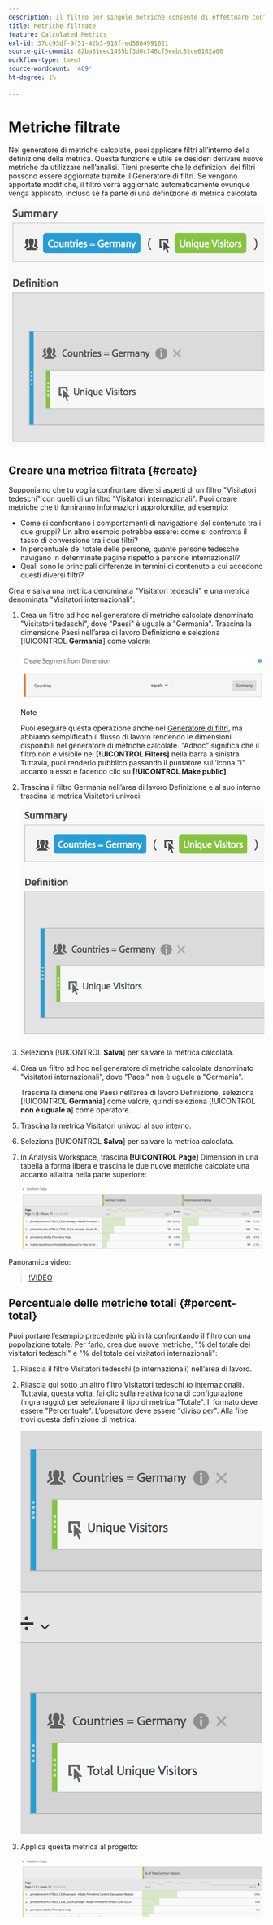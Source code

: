 ```yaml
---
description: Il filtro per singole metriche consente di effettuare confronti di metriche all’interno dello stesso rapporto.
title: Metriche filtrate
feature: Calculated Metrics
exl-id: 37cc93df-9f51-42b3-918f-ed5864991621
source-git-commit: 82ba31eec1455bf3d0c746cf5eebc81ce6162a00
workflow-type: tm+mt
source-wordcount: '469'
ht-degree: 1%

---
```


# Metriche filtrate

Nel generatore di metriche calcolate, puoi applicare filtri all’interno della definizione della metrica. Questa funzione è utile se desideri derivare nuove metriche da utilizzare nell’analisi. Tieni presente che le definizioni dei filtri possono essere aggiornate tramite il Generatore di filtri. Se vengono apportate modifiche, il filtro verrà aggiornato automaticamente ovunque venga applicato, incluso se fa parte di una definizione di metrica calcolata.

![](assets/german-visitors.png)

## Creare una metrica filtrata {#create}

Supponiamo che tu voglia confrontare diversi aspetti di un filtro &quot;Visitatori tedeschi&quot; con quelli di un filtro &quot;Visitatori internazionali&quot;. Puoi creare metriche che ti forniranno informazioni approfondite, ad esempio:

* Come si confrontano i comportamenti di navigazione del contenuto tra i due gruppi? Un altro esempio potrebbe essere: come si confronta il tasso di conversione tra i due filtri?
* In percentuale del totale delle persone, quante persone tedesche navigano in determinate pagine rispetto a persone internazionali?
* Quali sono le principali differenze in termini di contenuto a cui accedono questi diversi filtri?

Crea e salva una metrica denominata &quot;Visitatori tedeschi&quot; e una metrica denominata &quot;Visitatori internazionali&quot;:

1. Crea un filtro ad hoc nel generatore di metriche calcolate denominato &quot;Visitatori tedeschi&quot;, dove &quot;Paesi&quot; è uguale a &quot;Germania&quot;. Trascina la dimensione Paesi nell’area di lavoro Definizione e seleziona [!UICONTROL **Germania**] come valore:

   ![](assets/segment-from-dimension.png)

   >[!NOTE]
   >
   >Puoi eseguire questa operazione anche nel [Generatore di filtri](/help/components/filters/create-filters.md), ma abbiamo semplificato il flusso di lavoro rendendo le dimensioni disponibili nel generatore di metriche calcolate. &quot;Adhoc&quot; significa che il filtro non è visibile nel **[!UICONTROL Filters]** nella barra a sinistra. Tuttavia, puoi renderlo pubblico passando il puntatore sull’icona &quot;i&quot; accanto a esso e facendo clic su **[!UICONTROL Make public]**.

1. Trascina il filtro Germania nell’area di lavoro Definizione e al suo interno trascina la metrica Visitatori univoci:

   ![](assets/german-visitors.png)

1. Seleziona [!UICONTROL **Salva**] per salvare la metrica calcolata.

1. Crea un filtro ad hoc nel generatore di metriche calcolate denominato &quot;visitatori internazionali&quot;, dove &quot;Paesi&quot; non è uguale a &quot;Germania&quot;.

   Trascina la dimensione Paesi nell’area di lavoro Definizione, seleziona [!UICONTROL **Germania**] come valore, quindi seleziona [!UICONTROL **non è uguale a**] come operatore.

1. Trascina la metrica Visitatori univoci al suo interno.

1. Seleziona [!UICONTROL **Salva**] per salvare la metrica calcolata.

1. In Analysis Workspace, trascina **[!UICONTROL Page]** Dimension in una tabella a forma libera e trascina le due nuove metriche calcolate una accanto all’altra nella parte superiore:

   ![](assets/workspace-pages.png)

Panoramica video:

>[!VIDEO](https://video.tv.adobe.com/v/25407/?quality=12)

## Percentuale delle metriche totali {#percent-total}

Puoi portare l’esempio precedente più in là confrontando il filtro con una popolazione totale. Per farlo, crea due nuove metriche, &quot;% del totale dei visitatori tedeschi&quot; e &quot;% del totale dei visitatori internazionali&quot;:

1. Rilascia il filtro Visitatori tedeschi (o internazionali) nell’area di lavoro.
1. Rilascia qui sotto un altro filtro Visitatori tedeschi (o internazionali). Tuttavia, questa volta, fai clic sulla relativa icona di configurazione (ingranaggio) per selezionare il tipo di metrica &quot;Totale&quot;. Il formato deve essere &quot;Percentuale&quot;. L’operatore deve essere &quot;diviso per&quot;. Alla fine trovi questa definizione di metrica:

   ![](assets/cm_metric_total.png)

1. Applica questa metrica al progetto:

   ![](assets/cm_percent_total.png)
